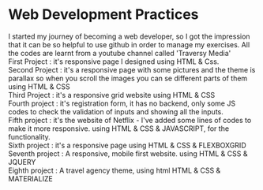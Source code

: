 # Web Development Practices
I started my journey of becoming a web developer, so I got  the impression that it can be so helpful to use github in order to manage my exercises. All the codes are learnt from a youtube channel called 'Traversy Media'
<br/>
First Project : it's responsive page I designed using HTML & Css.
<br/>
Second Project : it's a responsive page with some pictures and the theme is parallax so when you scroll the images you can se different parts of them using HTML & CSS
<br/>
Third Project : it's a responsive grid website using HTML & CSS
<br/>
Fourth project : it's registration form, it has no backend, only some JS codes to check the validation of inputs and showing all the inputs.
<br/>
Fifth project : it's the website of Netflix - I've added some lines of codes to make it more responsive. using HTML & CSS & JAVASCRIPT, for the functionality.
<br/>
Sixth project : it's a responsive page using HTML & CSS & FLEXBOXGRID
<br/>
Seventh project : A responsive, mobile first website. using HTML & CSS & JQUERY
<br/>
Eighth project : A travel agency theme, using html HTML & CSS & MATERIALIZE
